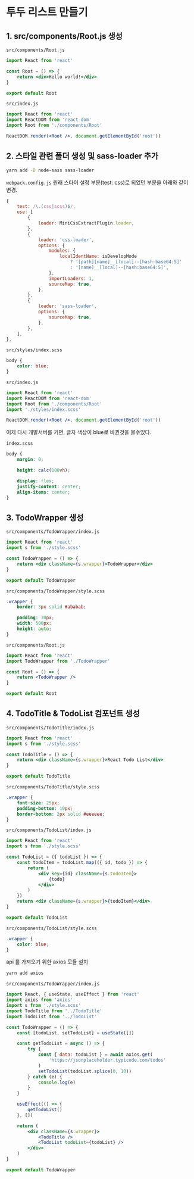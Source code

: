 # 투두 리스트 만들기

## 1. src/components/Root.js 생성

`src/components/Root.js`

```jsx
import React from 'react'

const Root = () => {
    return <div>Hello world!</div>
}

export default Root
```

`src/index.js`

```jsx
import React from 'react'
import ReactDOM from 'react-dom'
import Root from './components/Root'

ReactDOM.render(<Root />, document.getElementById('root'))
```

## 2. 스타일 관련 폴더 생성 및 sass-loader 추가

```bash
yarn add -D node-sass sass-loader
```

`webpack.config.js`
원래 스타이 설정 부분(test: css)로 되었던 부분을
아래와 같이 변경.

```js
{
    test: /\.(css|scss)$/,
    use: [
        {
            loader: MiniCssExtractPlugin.loader,
        },
        {
            loader: 'css-loader',
            options: {
                modules: {
                    localIdentName: isDevelopMode
                        ? '[path][name]__[local]--[hash:base64:5]'
                        : '[name]__[local]--[hash:base64:5]',
                },
                importLoaders: 1,
                sourceMap: true,
            },
        },
        {
            loader: 'sass-loader',
            options: {
                sourceMap: true,
            },
        },
    ],
},
```

`src/styles/index.scss`

```scss
body {
    color: blue;
}
```

`src/index.js`

```jsx
import React from 'react'
import ReactDOM from 'react-dom'
import Root from './components/Root'
import './styles/index.scss'

ReactDOM.render(<Root />, document.getElementById('root'))
```

이제 다시 개발서버를 키면, 글자 색상이 blue로 바뀐것을 볼수있다.

`index.scss`

```scss
body {
    margin: 0;

    height: calc(100vh);

    display: flex;
    justify-content: center;
    align-items: center;
}
```

## 3. TodoWrapper 생성

`src/components/TodoWrapper/index.js`

```jsx
import React from 'react'
import s from './style.scss'

const TodoWrapper = () => {
    return <div className={s.wrapper}>TodoWrapper</div>
}

export default TodoWrapper
```

`src/components/TodoWrapper/style.scss`

```scss
.wrapper {
    border: 3px solid #ababab;

    padding: 30px;
    width: 500px;
    height: auto;
}
```

`src/components/Root.js`

```jsx
import React from 'react'
import TodoWrapper from './TodoWrapper'

const Root = () => {
    return <TodoWrapper />
}

export default Root
```

## 4. TodoTitle & TodoList 컴포넌트 생성

`src/components/TodoTitle/index.js`

```jsx
import React from 'react'
import s from './style.scss'

const TodoTitle = () => {
    return <div className={s.wrapper}>React Todo List</div>
}

export default TodoTitle
```

`src/components/TodoTitle/style.scss`

```scss
.wrapper {
    font-size: 25px;
    padding-bottom: 10px;
    border-bottom: 2px solid #eeeeee;
}
```

`src/components/TodoList/index.js`

```jsx
import React from 'react'
import s from './style.scss'

const TodoList = ({ todoList }) => {
    const todoItem = todoList.map(({ id, todo }) => {
        return (
            <div key={id} className={s.todoItem}>
                {todo}
            </div>
        )
    })
    return <div className={s.wrapper}>{todoItem}</div>
}

export default TodoList
```

`src/components/TodoList/style.scss`

```scss
.wrapper {
    color: blue;
}
```

api 를 가져오기 위한 axios 모듈 설치

```bash
yarn add axios
```

`src/components/TodoWrapper/index.js`

```jsx
import React, { useState, useEffect } from 'react'
import axios from 'axios'
import s from './style.scss'
import TodoTitle from '../TodoTitle'
import TodoList from '../TodoList'

const TodoWrapper = () => {
    const [todoList, setTodoList] = useState([])

    const getTodoList = async () => {
        try {
            const { data: todoList } = await axios.get(
                'https://jsonplaceholder.typicode.com/todos'
            )
            setTodoList(todoList.splice(0, 10))
        } catch (e) {
            console.log(e)
        }
    }

    useEffect(() => {
        getTodoList()
    }, [])

    return (
        <div className={s.wrapper}>
            <TodoTitle />
            <TodoList todoList={todoList} />
        </div>
    )
}

export default TodoWrapper
```
